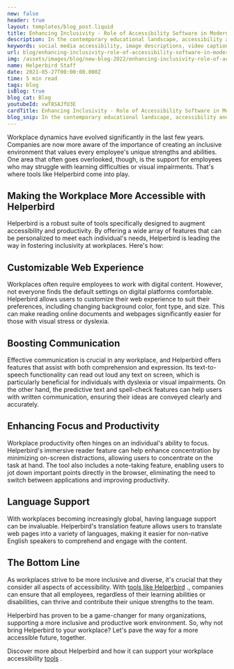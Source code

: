 ```yaml
---
new: false
header: true
layout: templates/blog_post.liquid
title: Enhancing Inclusivity - Role of Accessibility Software in Modern Classrooms with Helperbird
description: In the contemporary educational landscape, accessibility and inclusivity have taken center stage. With an increasing awareness of the varying learning needs and abilities of students, educators are looking to technology to bridge the gap. One such solution is accessibility software, designed to tailor education to each learner's needs, fostering a more inclusive environment. Among the pioneers of this endeavor is Helperbird, an all-encompassing tool designed to augment learning experiences for all students.
keywords: social media accessibility, image descriptions, video captions, camel case hashtags, emojis, inclusivity, disabilities, accessibility tools
url: blog/enhancing-inclusivity-role-of-accessibility-software-in-modern-classrooms-with-helperbird/
img: /assets/images/blog/new-blog-2022/enhancing-inclusivity-role-of-accessibility-software-in-modern-classrooms-with-helperbird.png
name: Helperbird Staff
date: 2021-05-27T00:00:00.000Z
time: 5 min read
tags: blog
isBlog: true
blog_cat: Blog
youtubeId: vwT8SAJfU3E
cardTitle: Enhancing Inclusivity - Role of Accessibility Software in Modern Classrooms with Helperbird
blog_snip: In the contemporary educational landscape, accessibility and inclusivity have taken center stage. With an increasing awareness of the varying learning needs and abilities of students, educators are looking to technology to bridge the gap. One such solution is accessibility software, designed to tailor education to each learner's needs, fostering a more inclusive environment. Among the pioneers of this endeavor is Helperbird, an all-encompassing tool designed to augment learning experiences for all students.
---
```



Workplace dynamics have evolved significantly in the last few years. Companies are now more aware of the importance of creating an inclusive environment that values every employee's unique strengths and abilities. One area that often goes overlooked, though, is the support for employees who may struggle with learning difficulties or visual impairments. That's where tools like Helperbird come into play.

## Making the Workplace More Accessible with Helperbird
Helperbird is a robust suite of tools specifically designed to augment accessibility and productivity. By offering a wide array of features that can be personalized to meet each individual's needs, Helperbird is leading the way in fostering inclusivity at workplaces. Here's how:

## Customizable Web Experience
Workplaces often require employees to work with digital content. However, not everyone finds the default settings on digital platforms comfortable. Helperbird allows users to customize their web experience to suit their preferences, including changing background color, font type, and size. This can make reading online documents and webpages significantly easier for those with visual stress or dyslexia.

## Boosting Communication
Effective communication is crucial in any workplace, and Helperbird offers features that assist with both comprehension and expression. Its text-to-speech functionality can read out loud any text on screen, which is particularly beneficial for individuals with dyslexia or visual impairments. On the other hand, the predictive text and spell-check features can help users with written communication, ensuring their ideas are conveyed clearly and accurately.

## Enhancing Focus and Productivity
Workplace productivity often hinges on an individual's ability to focus. Helperbird's immersive reader feature can help enhance concentration by minimizing on-screen distractions, allowing users to concentrate on the task at hand. The tool also includes a note-taking feature, enabling users to jot down important points directly in the browser, eliminating the need to switch between applications and improving productivity.

## Language Support
With workplaces becoming increasingly global, having language support can be invaluable. Helperbird's translation feature allows users to translate web pages into a variety of languages, making it easier for non-native English speakers to comprehend and engage with the content.

## The Bottom Line
As workplaces strive to be more inclusive and diverse, it's crucial that they consider all aspects of accessibility. With [ tools like Helperbird](https://www.helperbird.com) ., companies can ensure that all employees, regardless of their learning abilities or disabilities, can thrive and contribute their unique strengths to the team.

Helperbird has proven to be a game-changer for many organizations, supporting a more inclusive and productive work environment. So, why not bring Helperbird to your workplace? Let's pave the way for a more accessible future, together.

Discover more about Helperbird and how it can support your workplace accessibility [tools](https://www.helperbird.com/products/ipad/) .